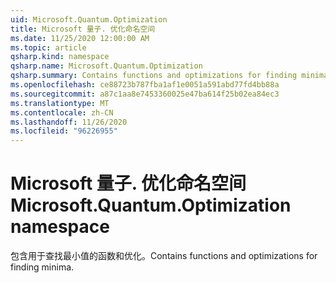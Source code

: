 ```yaml
---
uid: Microsoft.Quantum.Optimization
title: Microsoft 量子. 优化命名空间
ms.date: 11/25/2020 12:00:00 AM
ms.topic: article
qsharp.kind: namespace
qsharp.name: Microsoft.Quantum.Optimization
qsharp.summary: Contains functions and optimizations for finding minima.
ms.openlocfilehash: ce88723b787fba1af1e0051a591abd77fd4bb88a
ms.sourcegitcommit: a87c1aa8e7453360025e47ba614f25b02ea84ec3
ms.translationtype: MT
ms.contentlocale: zh-CN
ms.lasthandoff: 11/26/2020
ms.locfileid: "96226955"
---
```

# <a name="microsoftquantumoptimization-namespace"></a><span data-ttu-id="ccb71-102">Microsoft 量子. 优化命名空间</span><span class="sxs-lookup"><span data-stu-id="ccb71-102">Microsoft.Quantum.Optimization namespace</span></span>

<span data-ttu-id="ccb71-103">包含用于查找最小值的函数和优化。</span><span class="sxs-lookup"><span data-stu-id="ccb71-103">Contains functions and optimizations for finding minima.</span></span>

